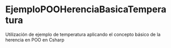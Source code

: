 # EjemploPOOHerenciaBasicaTemperatura
Utilización de ejemplo de temperatura aplicando el concepto básico de la herencia en POO en Csharp

